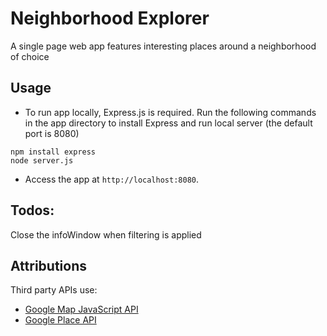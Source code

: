 # Neighborhood Explorer
A single page web app features interesting places around a neighborhood of choice

## Usage
- To run app locally, Express.js is required. Run the following commands in the app directory to install Express and run local server (the default port is 8080)
```shell
npm install express
node server.js
```
- Access the app at `http://localhost:8080`.

## Todos:
Close the infoWindow when filtering is applied

## Attributions
Third party APIs use:
- [Google Map JavaScript API](https://developers.google.com/maps/documentation/javascript)
- [Google Place API](https://developers.google.com/places/javascript)
